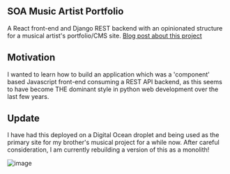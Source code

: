 ## SOA Music Artist Portfolio
A React front-end and Django REST backend with an opinionated structure for a musical artist's portfolio/CMS site. 
[Blog post about this project](https://petersimpson.dev/blog/portfolio-project-soa-music-artist-portfolio/)


## Motivation
I wanted to learn how to build an application which was a 'component' based Javascript front-end consuming a REST API backend, as this seems to have become THE dominant style in python web development over the last few years.

## Update
I have had this deployed on a Digital Ocean droplet and being used as the primary site for my brother's musical project for a while now. After careful consideration, I am currently rebuilding a version of this as a monolith! 

  ![image](https://user-images.githubusercontent.com/40800258/123516504-42411f00-d694-11eb-9727-cb13a740fb0a.png)


